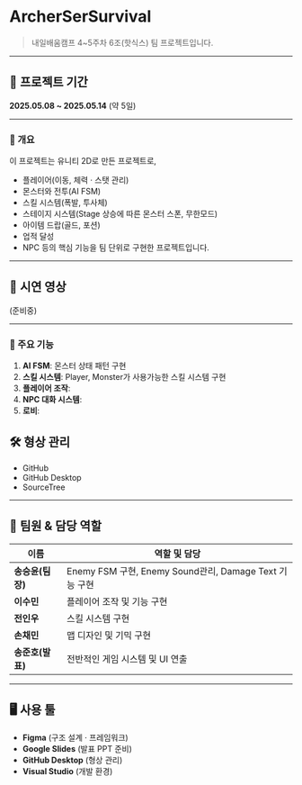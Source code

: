 
# ArcherSerSurvival 
> 내일배움캠프 4~5주차 6조(핫식스) 팀 프로젝트입니다.

---

## 📆 프로젝트 기간  
**2025.05.08 ~ 2025.05.14** (약 5일)

---


### 📖 개요  
이 프로젝트는 유니티 2D로 만든 프로젝트로,  
- 플레이어(이동, 체력 · 스탯 관리)  
- 몬스터와 전투(AI FSM)
- 스킬 시스템(폭발, 투사체) 
- 스테이지 시스템(Stage 상승에 따른 몬스터 스폰, 무한모드)  
- 아이템 드랍(골드, 포션)  
- 업적 달성
- NPC
등의 핵심 기능을 팀 단위로 구현한 프로젝트입니다.


---

## 🎥 시연 영상
(준비중)


---

### 🚀 주요 기능  
1. **AI FSM**: 몬스터 상태 패턴 구현 
2. **스킬 시스템**: Player, Monster가 사용가능한 스킬 시스템 구현  
3. **플레이어 조작**:   
4. **NPC 대화 시스템**: 
5. **로비**: 


## 🛠️ 형상 관리  
- GitHub  
- GitHub Desktop  
- SourceTree  

---

## 👥 팀원 & 담당 역할  

| 이름            | 역할 및 담당                                                         |
| --------------- | --------------------------------------------------------------------|
| **송승윤(팀장)**   | Enemy FSM 구현, Enemy Sound관리, Damage Text 기능 구현             |
| **이수민**         | 플레이어 조작 및 기능 구현                                         |
| **전인우**         | 스킬 시스템 구현                                                  |
| **손채민**         | 맵 디자인 및 기믹 구현                                            |
| **송준호(발표)**   | 전반적인 게임 시스템 및 UI 연출                                    |

---

## 🖥️ 사용 툴  
- **Figma** (구조 설계 · 프레임워크)  
- **Google Slides** (발표 PPT 준비)
- **GitHub Desktop** (형상 관리)  
- **Visual Studio** (개발 환경)  











